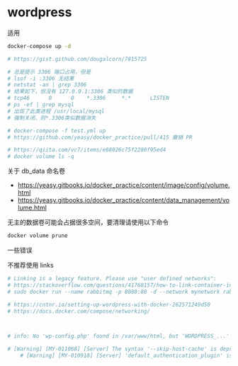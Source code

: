 # wordpress

适用

```bash
docker-compose up -d
```

```bash
# https://gist.github.com/dougalcorn/7815725

# 总是提示 3306 端口占用，但是
# lsof -i :3306 无结果
# netstat -an | grep 3306
# 结果如下，但没有 127.0.0.1:3306 类似的数据
# tcp46      0      0    *.3306     *.*      LISTEN
# ps -ef | grep mysql
# 出现了此类进程 /usr/local/mysql
# 强制关闭，则*.3306类似数据消失
```

```bash
# docker-compose -f test.yml up
# https://github.com/yeasy/docker_practice/pull/415 撤销 PR

# https://qiita.com/vc7/items/e88026c75f2280f95ed4
# docker volume ls -q
```

关于 db_data 命名卷

- https://yeasy.gitbooks.io/docker_practice/content/image/config/volume.html
- https://yeasy.gitbooks.io/docker_practice/content/data_management/volume.html

无主的数据卷可能会占据很多空间，要清理请使用以下命令

```bash
docker volume prune
```

一些错误

不推荐使用 links

```bash
# Linking is a legacy feature. Please use "user defined networks":
# https://stackoverflow.com/questions/41768157/how-to-link-container-in-docker/41768466
# sudo docker run --name rabbitmq -p 8080:80 -d --network mynetwork rabbitmq

# https://cntnr.io/setting-up-wordpress-with-docker-262571249d50
# https://docs.docker.com/compose/networking/



# info: No 'wp-config.php' found in /var/www/html, but 'WORDPRESS_...' variables supplied; copying 'wp-config-docker.php' (WORDPRESS_DB_HOST WORDPRESS_DB_NAME WORDPRESS_DB_PASSWORD WORDPRESS_DB_USER)

# [Warning] [MY-011068] [Server] The syntax '--skip-host-cache' is deprecated and will be removed in a future release. Please use SET GLOBAL host_cache_size=0 instead.
    # [Warning] [MY-010918] [Server] 'default_authentication_plugin' is deprecated and will be removed in a future release. Please use authentication_policy instead.

```
